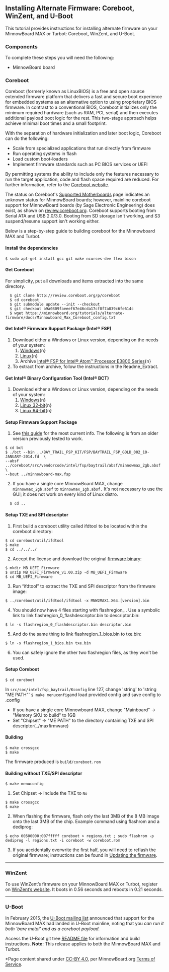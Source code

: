 ## Installing Alternate Firmware: Coreboot, WinZent, and U-Boot

This tutorial provides instructions for installing alternate firmware 
on your MinnowBoard MAX or Turbot: Coreboot, WinZent, and U-Boot. 

### Components

To complete these steps you will need the following:

- MinnowBoard board

### Coreboot
Coreboot (formerly known as LinuxBIOS) is a free and open source extended firmware 
platform that delivers a fast and secure boot experience for embedded systems as an 
alternative option to using proprietary BIOS firmware. In contrast to a conventional 
BIOS, Coreboot initializes only the minimum required hardware (such as RAM, PCI, 
serial) and then executes additional payload boot logic for the rest. This two-stage 
approach helps achieve minimal boot times and a small footprint.

With the separation of hardware initialization and later boot logic, Coreboot can do 
the following: 

- Scale from specialized applications that run directly from firmware 
- Run operating systems in flash 
- Load custom boot-loaders 
- Implement firmware standards such as PC BIOS services or UEFI 

By permitting systems the ability to include only the features necessary to run the 
target application, code and flash space required are reduced. For further information, 
refer to the [Coreboot website]( http://www.coreboot.org).

The status on Coreboot's [Supported Motherboards](http://www.coreboot.org/Supported_Motherboards) 
page indicates an unknown status for MinnowBoard boards; however, mainline coreboot 
support for MinnowBoard boards (by Sage Electronic Engineering) does exist, as shown 
on [review.coreboot.org](http://review.coreboot.org/gitweb?p=coreboot.git). Coreboot 
supports booting from Serial ATA and USB 2.0/3.0. Booting from SD storage isn't working, 
and S3 suspend/resume support isn't working either. 

Below is a step-by-step guide to building coreboot for the Minnowboard MAX and Turbot.

#### Install the dependencies

  ``` 
  $ sudo apt-get install gcc git make ncurses-dev flex bison
  ```

#### Get Coreboot 
For simplicity, put all downloads and items extracted into the same directory.

  ```
 	$ git clone http://review.coreboot.org/p/coreboot
 	$ cd coreboot
 	$ git submodule update --init --checkout
 	$ git checkout b9a0809faeeef67e46cda17cf8f7a839c6fe614c
 	$ wget https://minnowboard.org/tutorials/alternate-firmware/docs/Minnowboard_Max_Coreboot_config.txt
  ```

#### Get Intel® Firmware Support Package (Intel® FSP)
1. Download either a Windows or Linux version, depending on the needs of your system:
    1. [Windows](http://www.intel.com/content/www/us/en/embedded/software/fsp/atom-e3800-fsp-g3-windows-download.html){n}
    1. [Linux](http://www.intel.com/content/www/us/en/embedded/software/fsp/atom-e3800-fsp-g3-linux-download.html){n}
    1. Archive [Intel® FSP for Intel® Atom™ Processor E3800 Series](http://downloadcenter.intel.com/download/24496){n}
2. To extract from archive, follow the instructions in the Readme_Extract.

#### Get Intel® Binary Configuration Tool (Intel® BCT) 
1. Download either a Windows or Linux version, depending on the needs of your system: 
    1. [Windows](https://edc.intel.com/Link.aspx?id=10034){n}
    1. [Linux 32-bit](https://edc.intel.com/Link.aspx?id=10033){n}  
    1. [Linux 64-bit](https://edc.intel.com/Link.aspx?id=10032){n}

#### Setup Firmware Support Package
1. See [this guide](http://www.intel.com/content/www/us/en/embedded/products/bay-trail/atom-e3800-minnowboard-max-platform-guide.html) for the most current info. The following is from an older version previously tested to work. 

  ```
  $ cd bct
  $ ./bct --bin ../BAY_TRAIL_FSP_KIT/FSP/BAYTRAIL_FSP_GOLD_002_10-JANUARY-2014.fd  \
  --absf ../coreboot/src/vendorcode/intel/fsp/baytrail/absf/minnowmax_2gb.absf \
  --bout ../minnowboard-max.fsp
  ```

2. If you have a single core MinnowBoard MAX, change `minnowmax_2gb.absf` to `minnowmax_1gb.absf.` 
  It's not necessary to use the GUI; it does not work on every kind of Linux distro.

  ```
 	$ cd ..
  ```
  
#### Setup TXE and SPI descriptor 
1. First build a coreboot utility called ifdtool to be located within the coreboot directory:

  ```
  $ cd coreboot/util/ifdtool
  $ make
  $ cd ../../../
  ```

2. Accept the license and download the original [firmware binary]( https://firmware.intel.com/projects/minnowboard-max):

  ```
  $ mkdir MB_UEFI_Firmware
  $ unzip MB_UEFI_Firmware_v1.00.zip -d MB_UEFI_Firmware
  $ cd MB_UEFI_Firmware
  ```

3. Run “ifdtool” to extract the TXE and SPI descriptor from the firmware image:

  ```
  $ ../coreboot/util/ifdtool/ifdtool -x MNW2MAX1.X64.[version].bin
  ```

4. You should now have 4 files starting with flashregion_ . Use a symbolic link 
  to link flashregion_0_flashdescriptor.bin to descriptor.bin:

  ```
  $ ln -s flashregion_0_flashdescriptor.bin descriptor.bin
  ```

5. And do the same thing to link flashregion_1_bios.bin to txe.bin:

  ```
  $ ln -s flashregion_1_bios.bin txe.bin
  ```

6. You can safely ignore the other two flashregion files, as they won't be used.

#### Setup Coreboot 

  ```
  $ cd coreboot
  ```

In `src/soc/intel/fsp_baytrail/Kconfig` line 127, change 'string' to 'string "ME PATH"'
`$ make menuconfig`and load provided config and save config to .config

- If you have a single core Minnowboard MAX, change "Mainboard" -> "Memory SKU to build" to 1GB
- Set "Chipset" -> "ME PATH" to the directory containing TXE and SPI descriptor(../maxfirmware)

#### Building 

  ```
  $ make crossgcc
  $ make
  ```

The firmware produced is `build/coreboot.rom`


#### Building without TXE/SPI descriptor 

  ```
 $ make menuconfig
  ```

1. Set Chipset -> Include the TXE to `No`

  ```
 $ make crossgcc
 $ make
  ```

2. When flashing the firmware, flash only the last 3MB of the 8 MB image onto the 
  last 3MB of the chip. Example command using flashrom and a dediprog: 

  ```
  $ echo 00500000:007fffff coreboot > regions.txt ; sudo flashrom -p dediprog -l regions.txt -i coreboot -w coreboot.rom
  ```

3. If you accidentally overwrite the first half, you will need to reflash the 
  original firmware; instructions can be found in [Updating the firmware](tutorials/updating_your_firmware).

--- 

### WinZent

To use WinZent’s firmware on your MinnowBoard MAX or Turbot, register on 
[WinZent’s website](http://winzenttech.com/). It boots in 0.56 seconds and reboots in 0.21 seconds.

--- 

### U-Boot

In February 2015, the [U-Boot mailing list](http://lists.denx.de/pipermail/u-boot/2015-February/204622.html) 
announced that support for the MinnowBoard MAX had landed in U-Boot mainline, noting that 
you *can run it both 'bare metal' and as a coreboot payload.*

Access the U-Boot git tree [README file](http://git.denx.de/?p=u-boot.git;a=blob;f=doc/README.x86) 
for information and build instructions. **Note:** This release applies to both the MinnowBoard MAX and Turbot. 

*Page content shared under [CC-BY 4.0](https://creativecommons.org/licenses/by/4.0/legalcode), per MinnowBoard.org [Terms of Service](terms-of-service/intellectual-property-rights).
